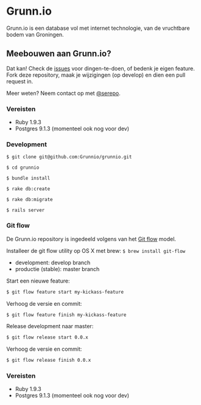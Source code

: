 # Grunn.io
Grunn.io is een database vol met internet technologie, van de vruchtbare bodem van Groningen.

## Meebouwen aan Grunn.io?
Dat kan! Check de [issues](https://github.com/Grunnio/grunnio/issues?milestone=1&sort=updated&state=open) voor dingen-te-doen, of bedenk je eigen feature.
Fork deze repository, maak je wijzigingen (op develop) en dien een pull request in.

Meer weten? Neem contact op met [@serepo](https://github.com/serepo).

### Vereisten
- Ruby 1.9.3
- Postgres 9.1.3 (momenteel ook nog voor dev)

### Development
`$ git clone git@github.com:Grunnio/grunnio.git`

`$ cd grunnio`

`$ bundle install`

`$ rake db:create`

`$ rake db:migrate`

`$ rails server`


### Git flow
De Grunn.io repository is ingedeeld volgens van het [Git flow](http://nvie.com/posts/a-successful-git-branching-model/) model.

Installeer de git flow utility op OS X met brew: `$ brew install git-flow`

- development: develop branch
- productie (stable): master branch

Start een nieuwe feature:
```bash
$ git flow feature start my-kickass-feature
```

Verhoog de versie en commit:

```bash
$ git flow feature finish my-kickass-feature
```


Release development naar master:

```bash
$ git flow release start 0.0.x
```

Verhoog de versie en commit:

```bash
$ git flow release finish 0.0.x
```

### Vereisten
- Ruby 1.9.3
- Postgres 9.1.3 (momenteel ook nog voor dev)

